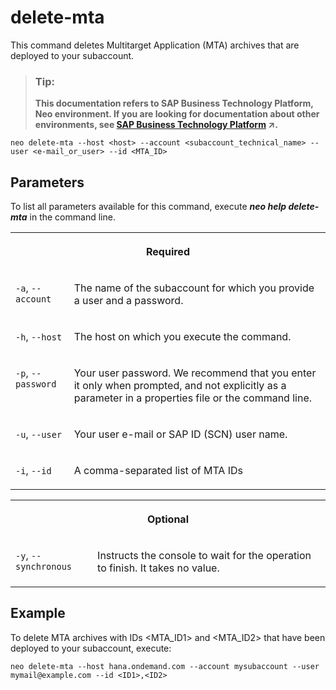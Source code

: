 <!-- loio3d1163e7d5124b17af2b839feb2a1701 -->

# delete-mta

This command deletes Multitarget Application \(MTA\) archives that are deployed to your subaccount.



> ### Tip:  
> **This documentation refers to SAP Business Technology Platform, Neo environment. If you are looking for documentation about other environments, see [SAP Business Technology Platform](https://help.sap.com/viewer/65de2977205c403bbc107264b8eccf4b/Cloud/en-US/6a2c1ab5a31b4ed9a2ce17a5329e1dd8.html "SAP Business Technology Platform (SAP BTP) is an integrated offering comprised of four technology portfolios: database and data management, application development and integration, analytics, and intelligent technologies. The platform offers users the ability to turn data into business value, compose end-to-end business processes, and build and extend SAP applications quickly.") :arrow_upper_right:.**



```
neo delete-mta --host <host> --account <subaccount_technical_name> --user <e-mail_or_user> --id <MTA_ID>
```



<a name="loio3d1163e7d5124b17af2b839feb2a1701__section_N10015_N10012_N10001"/>

## Parameters



To list all parameters available for this command, execute ***neo help delete-mta*** in the command line.


<table>
<tr>
<th valign="top" colspan="2">

Required



</th>
</tr>
<tr>
<td valign="top">

`-a`, `--account`



</td>
<td valign="top">

The name of the subaccount for which you provide a user and a password.



</td>
</tr>
<tr>
<td valign="top">

`-h`, `--host`



</td>
<td valign="top">

The host on which you execute the command.



</td>
</tr>
<tr>
<td valign="top">

`-p`, `--password`



</td>
<td valign="top">

Your user password. We recommend that you enter it only when prompted, and not explicitly as a parameter in a properties file or the command line.



</td>
</tr>
<tr>
<td valign="top">

`-u`, `--user`



</td>
<td valign="top">

Your user e-mail or SAP ID \(SCN\) user name.



</td>
</tr>
<tr>
<td valign="top">

`-i`, `--id`



</td>
<td valign="top">

A comma-separated list of MTA IDs



</td>
</tr>
</table>


<table>
<tr>
<th valign="top" colspan="2">

Optional



</th>
</tr>
<tr>
<td valign="top">

`-y`, `--synchronous`



</td>
<td valign="top">

Instructs the console to wait for the operation to finish. It takes no value.



</td>
</tr>
</table>



<a name="loio3d1163e7d5124b17af2b839feb2a1701__section_N1014A_N10012_N10001"/>

## Example

To delete MTA archives with IDs <MTA\_ID1\> and <MTA\_ID2\> that have been deployed to your subaccount, execute:

```
neo delete-mta --host hana.ondemand.com --account mysubaccount --user mymail@example.com --id <ID1>,<ID2>
```

